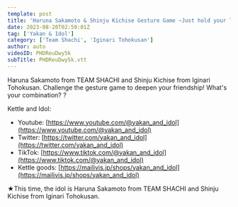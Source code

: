```yaml
---
template: post
title: 'Haruna Sakamoto & Shinju Kichise Gesture Game ~Just hold your left hand~'
date: 2023-08-20T02:59:01Z
tag: ['Yakan & Idol']
category: ['Team Shachi', 'Iginari Tohokusan']
author: auto 
videoID: PHDReuDwy5k
subTitle: PHDReuDwy5k.vtt
---
```

Haruna Sakamoto from TEAM SHACHI and Shinju Kichise from Iginari Tohokusan. Challenge the gesture game to deepen your friendship! What's your combination? ?

Kettle and Idol:

- Youtube: [https://www.youtube.com/@yakan_and_idol](https://www.youtube.com/@yakan_and_idol)
- Twitter: [https://twitter.com/yakan_and_idol](https://twitter.com/yakan_and_idol)
- TikTok: [https://www.tiktok.com/@yakan_and_idol](https://www.tiktok.com/@yakan_and_idol)
- Kettle goods: [https://mailivis.jp/shops/yakan_and_idol](https://mailivis.jp/shops/yakan_and_idol)

★This time, the idol is Haruna Sakamoto from TEAM SHACHI and Shinju Kichise from Iginari Tohokusan.